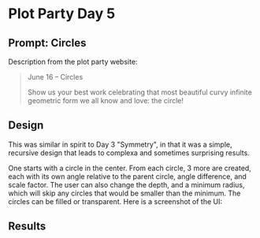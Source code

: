 # Plot Party Day 5

## Prompt: Circles
Description from the plot party website:
> June 16 – Circles
>
> Show us your best work celebrating that most beautiful curvy infinite geometric form we all know and love: the circle!

## Design

This was similar in spirit to Day 3 "Symmetry", in that it was a simple, recursive design that leads to 
complexa and sometimes surprising results.

One starts with a circle in the center. From each circle, 3 more are created, each with its own angle relative
to the parent circle, angle difference, and scale factor. The user can also change the depth, and a minimum
radius, which will skip any circles that would be smaller than the minimum. The circles can be filled or
transparent. Here is a screenshot of the UI:



## Results

